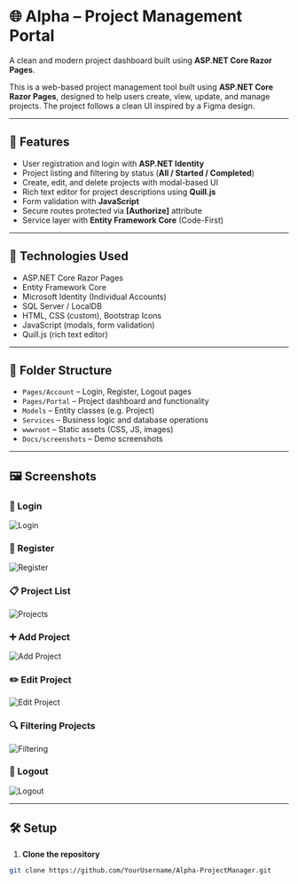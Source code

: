 # 🌐 Alpha – Project Management Portal

A clean and modern project dashboard built using **ASP.NET Core Razor Pages**.

This is a web-based project management tool built using **ASP.NET Core Razor Pages**, designed to help users create, view, update, and manage projects. The project follows a clean UI inspired by a Figma design.

---

## 🚀 Features

- User registration and login with **ASP.NET Identity**
- Project listing and filtering by status (**All / Started / Completed**)
- Create, edit, and delete projects with modal-based UI
- Rich text editor for project descriptions using **Quill.js**
- Form validation with **JavaScript**
- Secure routes protected via **[Authorize]** attribute
- Service layer with **Entity Framework Core** (Code-First)

---

## 🔧 Technologies Used

- ASP.NET Core Razor Pages  
- Entity Framework Core  
- Microsoft Identity (Individual Accounts)  
- SQL Server / LocalDB  
- HTML, CSS (custom), Bootstrap Icons  
- JavaScript (modals, form validation)  
- Quill.js (rich text editor)  

---

## 📁 Folder Structure

- `Pages/Account` – Login, Register, Logout pages  
- `Pages/Portal` – Project dashboard and functionality  
- `Models` – Entity classes (e.g. Project)  
- `Services` – Business logic and database operations  
- `wwwroot` – Static assets (CSS, JS, images)  
- `Docs/screenshots` – Demo screenshots  

---

## 🖼️ Screenshots

### 🔐 Login  
![Login](Docs/screenshots/Login.png)

### 📝 Register  
![Register](Docs/screenshots/Register.png)

### 📋 Project List  
![Projects](Docs/screenshots/Projectsite.png)

### ➕ Add Project  
![Add Project](Docs/screenshots/AddProject.png)

### ✏️ Edit Project  
![Edit Project](Docs/screenshots/EditProject.png)

### 🔍 Filtering Projects  
![Filtering](Docs/screenshots/FilteringProjects.png)

### 🚪 Logout  
![Logout](Docs/screenshots/Logout.png)

---

## 🛠️ Setup

1. **Clone the repository**
```bash
git clone https://github.com/YourUsername/Alpha-ProjectManager.git
